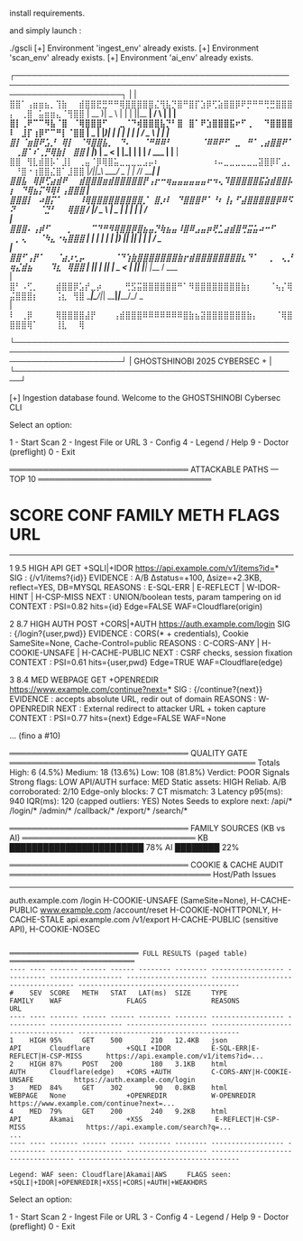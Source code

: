 install requirements.

and simply launch :


./gscli
[+] Environment 'ingest_env' already exists.
[+] Environment 'scan_env' already exists.
[+] Environment 'ai_env' already exists.

┌───────────────────────────────────────────────────────────────────────────────────────────────────────────────────────┐
|
| ⣿⣿⠁⢠⣶⣶⣦⡀⢹⣷⠀⠀⣾⣿⣿⣟⣛⠛⠛⢿⣿⣿⣿⣿⣿⣌⢻⣧⡙⣿⠛⣿⡏⣱⡿⢋⣵⣿⣿⡿⠟⡛⠛⠛⢛⣛⣿⣿⣿⡄⠀⢀⣿⠀⣥⣶⣶⣄⠈⢻⣿⣿    | __ )|  _ \ | | | ||__  __|  / \  | |
| ⣿⡇⢀⠟⠉⠉⠻⣧⠈⣿⠀⠈⢿⣿⣿⣿⠋⠀⠀⣀⠈⠙⢾⣿⣿⣿⣧⡙⠃⣿⠀⣿⠁⠟⣱⣿⣿⣿⣯⠖⠋⢀⠀⠀⠙⣿⣿⣿⣿⠇⠀⣸⡏⢰⡿⠋⠉⠛⡇⠈⣿⣿    |  _ \| |_)| | | | |  | |    / _ \ | |
| ⣿⡇⠈⣶⣿⠟⣡⡘⠀⢿⡇⠀⠈⠻⣿⣿⣧⡀⠀⠙⠄⠀⠀⠈⠛⠿⠿⠃⠀⠀⠀⠀⠀⠈⠿⠿⠟⠋⠀⣀⠀⠛⠁⢀⣴⣿⣿⠟⠁⠀⢀⣿⠁⠎⢀⡛⢿⣷⡇⠀⣿⣿    | |_) |  _ < | |_| |  | |   / ___ \| |__
| ⣿⣿⠀⢻⣇⣾⣿⡧⠁⣸⡇⠀⢀⣤⠈⡿⢿⣿⣥⣀⣀⣀⣀⣠⡤⠆⠀⠀⠀⠀⠀⠀⠀⠀⠀⠰⠤⣀⣀⣀⣀⣀⣀⣽⣿⡿⠏⣠⡀⠀⠘⣿⠐⢰⣿⣿⣌⣿⠁⣸⣿⣿    |____/|_|_\_\ \___/ _ | |_ /_/   \_\_____|
| ⣿⣿⣧⠀⢿⡿⢋⣴⣾⠟⠀⠀⣾⣿⣿⣿⣶⣾⣿⣿⣿⣿⣿⡟⢠⡖⠒⢶⣤⣤⣤⣤⣤⣤⠖⠲⢄⠹⣿⣿⣿⣿⣿⣯⣵⣾⣿⣿⡧⡆⠀⠙⢿⣦⡍⠻⢿⠇⢠⣿⣿⣿
| ⣿⣿⣿⡇⠀⠴⣿⡍⠁⠀⠀⠀⠸⢿⣿⣿⣿⣿⣿⣿⣿⣿⣿⡈⠀⣿⡰⠇⠀⠙⣿⣿⣿⠟⠁⠘⠆⢸⡄⠋⣼⣿⣿⣿⣿⣿⡿⠿⠫⠝⠀⠀⠀⠀⠈⣙⠃⠀⠀⢿⣿⣿    / ___|/ _ \ |  _ \|_  | |   | |      / \
| ⣿⣿⣿⠄⢠⡾⠋⠀⠀⠀⡀⠀⠀⠀⠉⠙⠛⠻⢿⣿⣿⡿⣿⣦⣤⡙⢷⣦⣤⠸⣿⠿⣠⣤⡶⢟⣁⣴⣾⣿⢛⣭⣥⠴⠒⠋⠀⠀⠀⠀⡀⢄⠀⠀⠈⠳⣄⠐⢦⣿⣿⣿    | |  _| | | | |_) || || |   | |     / _ \
| ⣿⣿⠋⢠⡟⠁⠀⠀⠈⣴⡰⢂⡤⠀⠀⠀⠀⠀⠈⠙⢱⣷⣿⣿⣿⣿⣿⣿⣿⣷⡖⣾⣿⣿⣿⣿⣿⣿⣿⣿⣆⠙⠁⠀⠀⡀⠀⢄⡘⢶⣌⣾⣦⠀⠀⠀⠹⣆⠀⢿⣿⣿    | |_| | |_| |  _ < | || |___| |___ / ___ \
| ⣿⠃⠠⢋⡀⠀⠀⠀⣾⣿⣿⡿⣡⡞⣀⡴⠀⠀⠀⠀⢛⣫⣭⣿⣿⣿⣿⣿⣿⠛⠁⠻⣿⣿⣿⣿⣿⣿⣿⣿⣷⡆⠀⠀⠀⠈⢦⡌⢿⣬⣿⣿⣿⡆⠀⠀⠀⢨⣆⠀⢻⣿     \____|\___/|_| \_\___|_____|_____/_/   \_\
| ⠇⠀⢀⡿⠀⠀⠀⠀⢿⣿⣿⣿⣿⣼⡟⠀⠀⠀⢠⣾⣿⣿⣿⠿⠿⠿⠿⠿⠿⠿⣿⣷⣦⣽⣿⣿⣿⣿⣿⣿⣿⣷⡄⠀⠀⠀⠈⢿⣿⣿⣿⣿⢿⠁⠀⠀⠀⢸⣇⠀⠀⢿

└───────────────────────────────────────────────────────────────────────────────────────────────────────────────────────┘
                          |        GHOSTSHINOBI 2025 CYBERSEC          +      |
                          └───────────────────────────────────────────────────┘

[+] Ingestion database found.
Welcome to the GHOSTSHINOBI Cybersec CLI

Select an option:

1 - Start Scan
2 - Ingest File or URL
3 - Config
4 - Legend / Help
9 - Doctor (preflight)
0 - Exit

════════════════════════════════ ATTACKABLE PATHS — TOP 10 ═══════════════════════════════
#  SCORE  CONF  FAMILY   METH  FLAGS                   URL
-- ------ ----- -------- ----- ----------------------- ---------------------------------------------------
1  9.5    HIGH  API      GET   +SQLI|+IDOR            https://api.example.com/v1/items?id=*
   SIG        : {/v1/items?{id}}
   EVIDENCE   : A/B Δstatus=+100, Δsize=+2.3KB, reflect=YES, DB=MYSQL
   REASONS    : E-SQL-ERR | E-REFLECT | W-IDOR-HINT | H-CSP-MISS
   NEXT       : UNION/boolean tests, param tampering on id
   CONTEXT    : PSI=0.82 hits={id}  Edge=FALSE  WAF=Cloudflare(origin)

2  8.7    HIGH  AUTH     POST  +CORS|+AUTH            https://auth.example.com/login
   SIG        : {/login?{user,pwd}}
   EVIDENCE   : CORS(* + credentials), Cookie SameSite=None, Cache-Control=public
   REASONS    : C-CORS-ANY | H-COOKIE-UNSAFE | H-CACHE-PUBLIC
   NEXT       : CSRF checks, session fixation
   CONTEXT    : PSI=0.61 hits={user,pwd}  Edge=TRUE  WAF=Cloudflare(edge)

3  8.4    MED   WEBPAGE  GET   +OPENREDIR             https://www.example.com/continue?next=*
   SIG        : {/continue?{next}}
   EVIDENCE   : accepts absolute URL, redir out of domain
   REASONS    : W-OPENREDIR
   NEXT       : External redirect to attacker URL + token capture
   CONTEXT    : PSI=0.77 hits={next}  Edge=FALSE  WAF=None

... (fino a #10)

════════════════════════════════ QUALITY GATE ════════════════════════════════════════════
Totals     High: 6 (4.5%)   Medium: 18 (13.6%)   Low: 108 (81.8%)   Verdict: POOR
Signals    Strong flags: LOW    API/AUTH surface: MED    Static assets: HIGH
Reliab.    A/B corroborated: 2/10    Edge-only blocks: 7    CT mismatch: 3
Latency    p95(ms): 940   IQR(ms): 120   (capped outliers: YES)
Notes      Seeds to explore next: /api/*  /login/*  /admin/*  /callback/*  /export/*  /search/*

════════════════════════════════ FAMILY SOURCES (KB vs AI) ═══════════════════════════════
KB  ████████████████████████  78%
AI  ████████                  22%

════════════════════════════════ COOKIE & CACHE AUDIT ════════════════════════════════════
Host/Path                                   Issues
------------------------------------------- -------------------------------------------------------
auth.example.com /login                     H-COOKIE-UNSAFE (SameSite=None), H-CACHE-PUBLIC
www.example.com  /account/reset             H-COOKIE-NOHTTPONLY, H-CACHE-STALE
api.example.com  /v1/export                 H-CACHE-PUBLIC (sensitive API), H-COOKIE-NOSEC
```

════════════════════════════════ FULL RESULTS (paged table) ═══════════════════════════════
---- ---- ------- ------ ------ -------- -------- ------------------ ---------- ------------------ -------------------- ------------------------------------ ----------------------------------------
#    SEV  SCORE   METH   STAT   LAT(ms)  SIZE     TYPE               FAMILY    WAF                FLAGS                REASONS                             URL
---- ---- ------- ------ ------ -------- -------- ------------------ ---------- ------------------ -------------------- ------------------------------------ ----------------------------------------
1    HIGH 95%     GET    500       210   12.4KB   json               API       Cloudflare         +SQLI +IDOR          E-SQL-ERR|E-REFLECT|H-CSP-MISS      https://api.example.com/v1/items?id=...
2    HIGH 87%     POST   200       180   3.1KB    html               AUTH      Cloudflare(edge)   +CORS +AUTH          C-CORS-ANY|H-COOKIE-UNSAFE          https://auth.example.com/login
3    MED  84%     GET    302        90   0.8KB    html               WEBPAGE   None               +OPENREDIR           W-OPENREDIR                         https://www.example.com/continue?next=...
4    MED  79%     GET    200       240   9.2KB    html               API       Akamai             +XSS                  E-REFLECT|H-CSP-MISS               https://api.example.com/search?q=...
...
---- ---- ------- ------ ------ -------- -------- ------------------ ---------- ------------------ -------------------- ------------------------------------ ----------------------------------------

Legend: WAF seen: Cloudflare|Akamai|AWS     FLAGS seen: +SQLI|+IDOR|+OPENREDIR|+XSS|+CORS|+AUTH|+WEAKHDRS
```
Select an option:

1 - Start Scan
2 - Ingest File or URL
3 - Config
4 - Legend / Help
9 - Doctor (preflight)
0 - Exit
```

